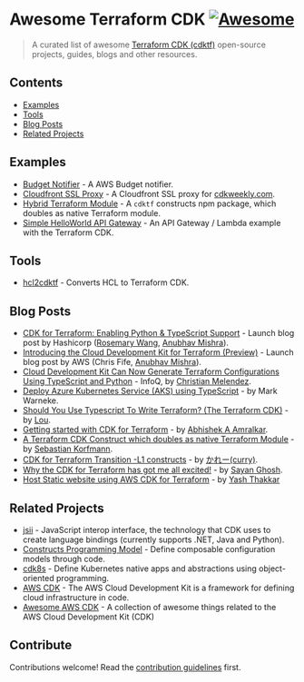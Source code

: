# Awesome Terraform CDK [![Awesome](https://awesome.re/badge.svg)](https://awesome.re)

> A curated list of awesome [Terraform CDK (cdktf)](https://cdk.tf) open-source projects, guides, blogs and other resources.

## Contents

- [Examples](#examples)
- [Tools](#tools)
- [Blog Posts](#blog-posts)
- [Related Projects](#related-projects)

## Examples

- [Budget Notifier](https://github.com/stefanfreitag/cdktf-budget-notifier) - A AWS Budget notifier.
- [Cloudfront SSL Proxy](https://github.com/skorfmann/cdkweekly) - A Cloudfront SSL proxy for [cdkweekly.com](https://www.cdkweekly.com).
- [Hybrid Terraform Module](https://github.com/skorfmann/cdktf-hybrid-module) - A `cdktf` constructs npm package, which doubles as native Terraform module.
- [Simple HelloWorld API Gateway](https://github.com/stefanfreitag/terraform/tree/master/cdktf-aws-lambda-helloWorld) - An API Gateway / Lambda example with the Terraform CDK.

## Tools

- [hcl2cdktf](https://github.com/iann0036/hcl2cdktf) - Converts HCL to Terraform CDK.

## Blog Posts

- [CDK for Terraform: Enabling Python & TypeScript Support](https://cdk.tf/launch) - Launch blog post by Hashicorp ([Rosemary Wang](https://twitter.com/joatmon08), [Anubhav Mishra](https://twitter.com/build1point0)).
- [Introducing the Cloud Development Kit for Terraform (Preview)](https://cdk.tf/launch-aws) - Launch blog post by AWS (Chris Fife, [Anubhav Mishra](https://twitter.com/build1point0)).
- [Cloud Development Kit Can Now Generate Terraform Configurations Using TypeScript and Python](https://www.infoq.com/news/2020/07/cdk-terraform/) - InfoQ, by [Christian Melendez](https://www.infoq.com/profile/Christian-Melendez/).
- [Deploy Azure Kubernetes Service (AKS) using TypeScript](https://markwarneke.me/2020-07-23-Deploy-AKS-Kubernetes-Using-TypeScript-Terraform-CDK/) - by Mark Warneke.
- [Should You Use Typescript To Write Terraform? (The Terraform CDK)](https://dev.to/loujaybee/should-you-use-typescript-to-write-terraform-the-terraform-cdk-cm) - by [Lou](https://dev.to/loujaybee).
- [Getting started with CDK for Terraform](https://dev.to/abhishekamralkar/getting-started-with-cdk-for-terraform-5d9l) - by [Abhishek A Amralkar](https://dev.to/abhishekamralkar).
- [A Terraform CDK Construct which doubles as native Terraform Module](https://dev.to/skorfmann/a-terraform-cdk-construct-which-doubles-as-native-terraform-module-447k) - by [Sebastian Korfmann](https://twitter.com/skorfmann).
- [CDK for Terraform Transition -L1 constructs](https://awsbloglink.wordpress.com/2020/07/26/cdk-for-terraform-transition-l1-constructs/) - by [かれー(curry)](https://twitter.com/curry9999).
- [Why the CDK for Terraform has got me all excited!](https://www.linkedin.com/pulse/why-cdk-terraform-has-got-me-all-excited-sayan-ghosh/) - by [Sayan Ghosh](https://twitter.com/sayanghosh).
- [Host Static website using AWS CDK for Terraform](https://dev.to/thakkaryash94/host-static-website-using-aws-cdk-for-terraform-part-1-57ki) - by [Yash Thakkar](https://twitter.com/mrviyet)

## Related Projects

- [jsii](https://github.com/aws/jsii) - JavaScript interop interface, the technology that CDK uses to create language bindings (currently supports .NET, Java and Python).
- [Constructs Programming Model](https://github.com/aws/constructs) - Define composable configuration models through code.
- [cdk8s](https://github.com/awslabs/cdk8s/) - Define Kubernetes native apps and abstractions using object-oriented programming.
- [AWS CDK](https://github.com/aws/aws-cdk) - The AWS Cloud Development Kit is a framework for defining cloud infrastructure in code.
- [Awesome AWS CDK](https://github.com/kolomied/awesome-cdk) - A collection of awesome things related to the AWS Cloud Development Kit (CDK)

## Contribute

Contributions welcome! Read the [contribution guidelines](contributing.md) first.
